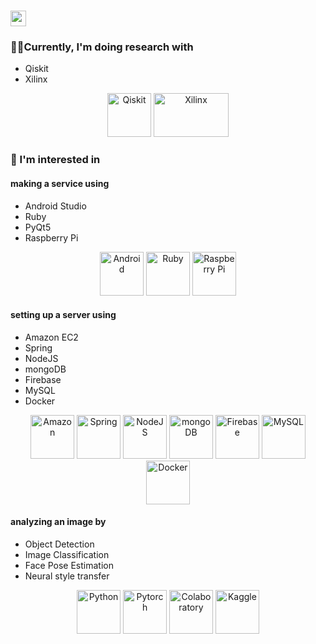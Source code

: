 # <img src="https://media.giphy.com/media/hvRJCLFzcasrR4ia7z/giphy.gif" width="25px">

### 👨‍💻Currently, I'm doing research with
  - Qiskit
  - Xilinx
  
<p align="center">
<img src="https://avatars.githubusercontent.com/u/30696987?s=200&v=4" height="70" width="70" alt="Qiskit"/>
<img src="https://www.linuxadictos.com/wp-content/uploads/logo-amd-xilinx.jpg" height="70" width="120" alt="Xilinx"/>

### 🤔 I'm interested in

#### making a service using
  - Android Studio
  - Ruby
  - PyQt5
  - Raspberry Pi

<!-- https://devicon.dev/ -->
<p align="center">
<img src="https://cdn.jsdelivr.net/gh/devicons/devicon/icons/android/android-original-wordmark.svg" height="70" width="70" alt="Android"/>
<img src="https://cdn.jsdelivr.net/gh/devicons/devicon/icons/ruby/ruby-original-wordmark.svg" height="70" width="70" alt="Ruby"/>
<img src="https://cdn.jsdelivr.net/gh/devicons/devicon/icons/raspberrypi/raspberrypi-original-wordmark.svg" height="70" width="70" alt="Raspberry Pi"/>

  

#### setting up a server using
  - Amazon EC2
  - Spring
  - NodeJS
  - mongoDB
  - Firebase
  - MySQL
  - Docker
  

<p align="center">
<img src="https://cdn.jsdelivr.net/gh/devicons/devicon/icons/amazonwebservices/amazonwebservices-original-wordmark.svg" height="70" width="70" alt="Amazon"/>
<img src="https://cdn.jsdelivr.net/gh/devicons/devicon/icons/spring/spring-original-wordmark.svg" height="70" width="70" alt="Spring"/>
<img src="https://cdn.jsdelivr.net/gh/devicons/devicon/icons/nodejs/nodejs-original-wordmark.svg" height="70" width="70" alt="NodeJS"/>
<img src="https://cdn.jsdelivr.net/gh/devicons/devicon/icons/mongodb/mongodb-original-wordmark.svg" height="70" width="70" alt="mongoDB"/>
<img src="https://cdn.jsdelivr.net/gh/devicons/devicon/icons/firebase/firebase-plain-wordmark.svg" height="70" width="70" alt="Firebase"/>
<img src="https://cdn.jsdelivr.net/gh/devicons/devicon/icons/mysql/mysql-original-wordmark.svg" height="70" width="70" alt="MySQL"/>
<img src="https://cdn.jsdelivr.net/gh/devicons/devicon/icons/docker/docker-original-wordmark.svg" height="70" width="70" alt="Docker"/>

#### analyzing an image by
  - Object Detection
  - Image Classification
  - Face Pose Estimation
  - Neural style transfer

<p align="center">
<img src="https://cdn.jsdelivr.net/gh/devicons/devicon/icons/python/python-original-wordmark.svg" height="70" width="70" alt="Python"/>
<img src="https://github.com/pytorch/pytorch/blob/master/docs/source/_static/img/pytorch-logo-dark.svg" height="70" width="70" alt="Pytorch"/>
<img src="https://colab.research.google.com/img/colab_favicon_256px.png" height="70" width="70" alt="Colaboratory"/>
<img src="https://www.vectorlogo.zone/logos/kaggle/kaggle-icon.svg" width="70" alt="Kaggle"/>

